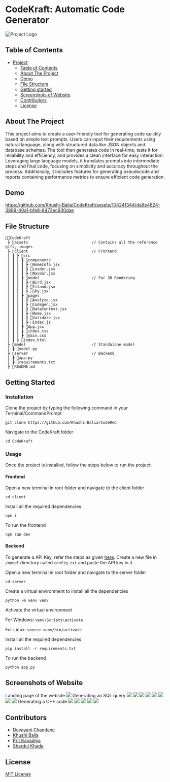 # CodeKraft: Automatic Code Generator

<img src="assets/logo.png" alt="Project Logo">

## Table of Contents

- [Project](#CodeKraft)
  - [Table of Contents](#table-of-contents)
  - [About The Project](#about-the-project)
  - [Demo](#demo)
  - [File Structure](#file-structure)
  - [Getting started](#Getting-Started)
  - [Screenshots of Website](#screenshots-of-website)
  - [Contributors](#contributors)
  - [License](#license)

## About The Project

This project aims to create a user-friendly tool for generating code quickly based on simple text prompts. Users can input their requirements using natural language, along with structured data like JSON objects and database schemas. The tool then generates code in real-time, tests it for reliability and efficiency, and provides a clean interface for easy interaction. Leveraging large language models, it translates prompts into intermediate steps and final code, focusing on simplicity and accuracy throughout the process. Additionally, it includes features for generating pseudocode and reports containing performance metrics to ensure efficient code generation.

## Demo





https://github.com/Khushi-Balia/CodeKraft/assets/104241344/da9e4824-3899-40a1-bfe8-8473ec930dae



## File Structure
```
👨‍💻CodeKraft
 ┣ 📂assets                            // Contains all the reference gifs, images
 ┣ 📂client                            // Frontend        
 ┃ ┃ ┣ 📂src                                      
 ┃ ┃ ┃ ┣ 📂components  
 ┃ ┃ ┃ ┃ ┣ 📄HomeInfo.jsx  
 ┃ ┃ ┃ ┃ ┣ 📄Loader.jsx
 ┃ ┃ ┃ ┃ ┣ 📄Navbar.jsx
 ┃ ┃ ┃ ┣ 📂model                       // For 3D Rendering  
 ┃ ┃ ┃ ┃ ┣ 📄Bird.jsx 
 ┃ ┃ ┃ ┃ ┣ 📄Island.jsx
 ┃ ┃ ┃ ┃ ┣ 📄Sky.jsx
 ┃ ┃ ┃ ┣ 📂pages  
 ┃ ┃ ┃ ┃ ┣ 📄Analyze.jsx
 ┃ ┃ ┃ ┃ ┣ 📄Codegen.jsx
 ┃ ┃ ┃ ┃ ┣ 📄DataContext.jsx
 ┃ ┃ ┃ ┃ ┣ 📄Home.jsx
 ┃ ┃ ┃ ┃ ┣ 📄Validate.jsx
 ┃ ┃ ┃ ┃ ┣ 📄index.js
 ┃ ┃ ┃ ┣ 📄App.jsx
 ┃ ┃ ┃ ┣ 📄index.css
 ┃ ┃ ┃ ┣ 📄main.css
 ┃ ┃ ┣ 📄index.html
 ┣ 📂model                             // Standalone model         
 ┃ ┣ 📄model.py   
 ┣ 📂server                            // Backend 
 ┃ ┣ 📄app.py   
 ┃ ┣ 📄requirements.txt
 ┣ 📄README.md
```
## Getting Started

### Installation

Clone the project by typing the following command in your Terminal/CommandPrompt

```
git clone https://github.com/Khushi-Balia/CodeRed
```
Navigate to the CodeKraft folder

```
cd CodeKraft
```

### Usage

Once the project is installed, follow the steps below to run the project:

#### Frontend

Open a new terminal in root folder and navigate to the client folder

```
cd client
```

Install all the required dependencies

```
npm i
```

To run the frontend

```
npm run dev
```

#### Backend

To generate a API Key, refer the steps as given <a href = "https://www.kdnuggets.com/how-to-access-and-use-gemini-api-for-free">here</a>. Create a new file in ```/model``` directory called ```config.txt``` and paste the API key in it.

Open a new terminal in root folder and navigate to the server folder

```
cd server
```

Create a virtual environment to install all the dependencies

```
python -m venv venv
```

Activate the virtual environment

For Windows: ```venv\Scripts\activate```

For Linux: ```source venv/bin/activate```

Install all the required dependencies

```
pip install -r requirements.txt
```

To run the backend

```
python app.py
```

## Screenshots of Website

Landing page of the website
<img src = "./assets/ss1.png">
Generating an SQL query
<img src = "./assets/ss2.png">
<img src = "./assets/ss3.png">
<img src = "./assets/ss4.png">
<img src = "./assets/ss5.png">
<img src = "./assets/ss6.png">
<img src = "./assets/ss7.png">
<img src = "./assets/ss8.png">
<img src = "./assets/ss9.png">
Generating a C++ code
<img src = "./assets/ss10.png">
<img src = "./assets/ss11.png">
<img src = "./assets/ss12.png">
<img src = "./assets/ss13.png">
<img src = "./assets/ss14.png">

## Contributors

* <a href="https://github.com/devayani03">Devayani Chandane</a>
* <a href="https://github.com/Khushi-Balia">Khushi Balia</a>
* <a href="https://github.com/PritK99">Prit Kanadiya</a>
* <a href="https://github.com/shark-21">Shardul Khade</a>

## License
[MIT License](https://opensource.org/licenses/MIT)
